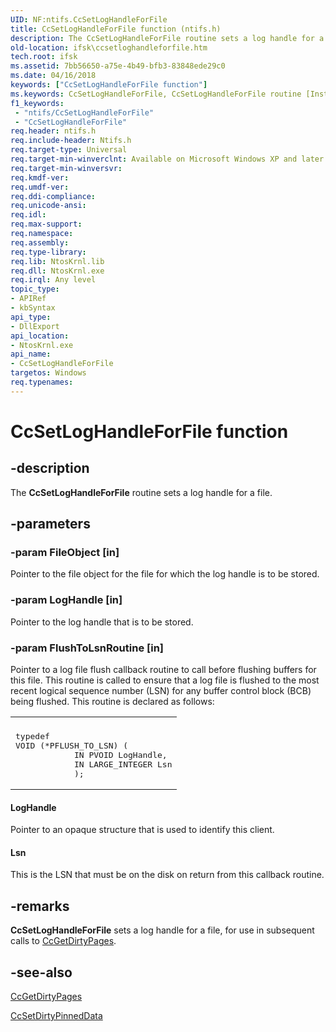 ```yaml
---
UID: NF:ntifs.CcSetLogHandleForFile
title: CcSetLogHandleForFile function (ntifs.h)
description: The CcSetLogHandleForFile routine sets a log handle for a file.
old-location: ifsk\ccsetloghandleforfile.htm
tech.root: ifsk
ms.assetid: 7bb56650-a75e-4b49-bfb3-83848ede29c0
ms.date: 04/16/2018
keywords: ["CcSetLogHandleForFile function"]
ms.keywords: CcSetLogHandleForFile, CcSetLogHandleForFile routine [Installable File System Drivers], LogHandle, Lsn, ccref_e4928c2e-41c5-4744-83c6-9c22766e9cfa.xml, ifsk.ccsetloghandleforfile, ntifs/CcSetLogHandleForFile
f1_keywords:
 - "ntifs/CcSetLogHandleForFile"
 - "CcSetLogHandleForFile"
req.header: ntifs.h
req.include-header: Ntifs.h
req.target-type: Universal
req.target-min-winverclnt: Available on Microsoft Windows XP and later.
req.target-min-winversvr: 
req.kmdf-ver: 
req.umdf-ver: 
req.ddi-compliance: 
req.unicode-ansi: 
req.idl: 
req.max-support: 
req.namespace: 
req.assembly: 
req.type-library: 
req.lib: NtosKrnl.lib
req.dll: NtosKrnl.exe
req.irql: Any level
topic_type:
- APIRef
- kbSyntax
api_type:
- DllExport
api_location:
- NtosKrnl.exe
api_name:
- CcSetLogHandleForFile
targetos: Windows
req.typenames: 
---
```


# CcSetLogHandleForFile function


## -description


The <b>CcSetLogHandleForFile</b> routine sets a log handle for a file. 


## -parameters




### -param FileObject [in]

Pointer to the file object for the file for which the log handle is to be stored. 


### -param LogHandle [in]

Pointer to the log handle that is to be stored. 


### -param FlushToLsnRoutine [in]

Pointer to a log file flush callback routine to call before flushing buffers for this file. This routine is called to ensure that a log file is flushed to the most recent logical sequence number (LSN) for any buffer control block (BCB) being flushed. This routine is declared as follows:

<div class="code"><span codelanguage=""><table>
<tr>
<th></th>
</tr>
<tr>
<td>
<pre>typedef
VOID (*PFLUSH_TO_LSN) (
            IN PVOID LogHandle,
            IN LARGE_INTEGER Lsn
            );</pre>
</td>
</tr>
</table></span></div>


#### LogHandle

Pointer to an opaque structure that is used to identify this client. 



#### Lsn

This is the LSN that must be on the disk on return from this callback routine. 


## -remarks



<b>CcSetLogHandleForFile</b> sets a log handle for a file, for use in subsequent calls to <a href="https://msdn.microsoft.com/library/windows/hardware/ff539088">CcGetDirtyPages</a>. 




## -see-also




<a href="https://msdn.microsoft.com/library/windows/hardware/ff539088">CcGetDirtyPages</a>



<a href="https://msdn.microsoft.com/library/windows/hardware/ff539211">CcSetDirtyPinnedData</a>
 

 

